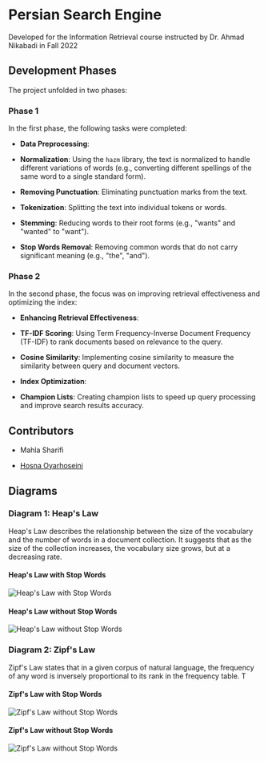   

# Persian Search Engine

  

Developed for the Information Retrieval course instructed by Dr. Ahmad Nikabadi in Fall 2022

  

## Development Phases

The project unfolded in two phases:

  

### Phase 1

In the first phase, the following tasks were completed:

  

-  **Data Preprocessing**:

-  **Normalization**: Using the `hazm` library, the text is normalized to handle different variations of words (e.g., converting different spellings of the same word to a single standard form).

-  **Removing Punctuation**: Eliminating punctuation marks from the text.

-  **Tokenization**: Splitting the text into individual tokens or words.

-  **Stemming**: Reducing words to their root forms (e.g., "wants" and "wanted" to "want").

-  **Stop Words Removal**: Removing common words that do not carry significant meaning (e.g., "the", "and").

  
  

### Phase 2

In the second phase, the focus was on improving retrieval effectiveness and optimizing the index:

  

-  **Enhancing Retrieval Effectiveness**:

-  **TF-IDF Scoring**: Using Term Frequency-Inverse Document Frequency (TF-IDF) to rank documents based on relevance to the query.

-  **Cosine Similarity**: Implementing cosine similarity to measure the similarity between query and document vectors.

-  **Index Optimization**:

-  **Champion Lists**: Creating champion lists to speed up query processing and improve search results accuracy.

  
  

## Contributors

- Mahla Sharifi

- [Hosna Oyarhoseini](https://github.com/hosnahoseini)

  

## Diagrams

  

### Diagram 1: Heap's Law

Heap's Law describes the relationship between the size of the vocabulary and the number of words in a document collection. It suggests that as the size of the collection increases, the vocabulary size grows, but at a decreasing rate.

  

#### Heap's Law with Stop Words

![Heap's Law with Stop Words](![https://github.com/mahlashrifi/Persian_Search_Engine/blob/main/report.pdf/screen-shots/Heap_with_stop_words.png)

  

#### Heap's Law without Stop Words

![Heap's Law without Stop Words](![https://github.com/mahlashrifi/Persian_Search_Engine/blob/main/report.pdf/screen-shots/Heap_without_stop_words.png)

  

### Diagram 2: Zipf's Law

Zipf's Law states that in a given corpus of natural language, the frequency of any word is inversely proportional to its rank in the frequency table. T

  
  

#### Zipf's Law with Stop Words

![Zipf's Law without Stop Words](![https://github.com/mahlashrifi/Persian_Search_Engine/blob/main/report.pdf/screen-shots/Zipf_with_stop_words.png)

  

#### Zipf's Law without Stop Words

![Zipf's Law without Stop Words](![https://github.com/mahlashrifi/Persian_Search_Engine/blob/main/report.pdf/screen-shots/Zipf_without_stop_words.png)